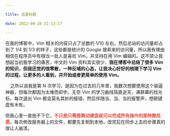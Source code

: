 ```yaml
---

title: 这是标题

date: 2022-09-28 22:13:17

---
```


<p>在我的博客中，Vim 相关的内容只占了总数的 1/10 左右，然后总站的访问量却占到了 1/4 到 1/3 的样子，这些都是统计的 Google 搜索来的访问量，所以我有理由相信在程序员中有相当一批人是喜欢 Vim，并坚持在用 Vim 编辑的。这不禁让我想起当初我学习的痛苦，中文的 Vim 资料其实很少，<strong>我在博客中总结了很多 Vim 的知识，但我还觉的很零散，一种反哺的心态，让我决心好好的梳理下学习 Vim 的过程，让更多的人看到，并开始或者更简单的使用 Vim。</strong></p>

<p>&nbsp; &nbsp; 之所以说我是第 N 次学习，是因为在过去的几年里，我数次想要使用这个装逼神器，但每次都因为太难而却步。无奈 Vim 的学习曲线简直逆天，满屏幕的找光标，每次退出 Vim 都会莫名其妙的报错，然后伴随当、当、当的报警声，想砸键盘有木有。</p>

<p>但我心里一直放不下它，<strong><span style="color:#e74c3c">不只是只需要舞动键盘就可以完成所有操作的那种酷炫感</span></strong>，每次修改服务器上的文件，都要先复制到本地，改完后在同步上去的步骤真的很让人崩溃。</p>

